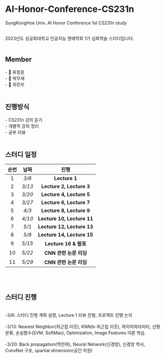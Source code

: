 # AI-Honor-Conference-CS231n
SungKongHoe Univ.  AI Honor Conference 1st CS231n study

<br>
2023년도 성공회대학교 인공지능 명예학회 1기 심화학술 스터디입니다.
<br>
<br>
<h2> Member </h2>
- 🧑 류창훈
<br> - 🧑 박무재
<br> - 🧑 최민우

<br>
<br>

<h2> 진행방식 </h2>
- CS231n 강의 듣기
<br> - 개별적 강의 정리
<br> - 공부 리뷰  

<br>
<br>

<h2> 스터디 일정 </h5>


|순번|날짜|진행|
|:---:|:---:|:---:|
|1|*3/6*|**Lecture 1**|
|2|*3/13*|**Lecture 2, Lecture 3**|
|3|*3/20*|**Lecture 4, Lecture 5**|
|4|*3/27*|**Lecture 6, Lecture 7**|
|5|*4/3*|**Lecture 8, Lecture 9**|
|6|*4/10*|**Lecture 10, Lecture 11**|
|7|*5/1*|**Lecture 12, Lecture 13**|
|8|*5/8*|**Lecture 14, Lecture 15**|
|9|*5/15*|**Lecture 16 & 발표**|
|10|*5/22*|**CNN 관련 논문 리딩**|
|11|*5/29*|**CNN 관련 논문 리딩**|

<br>
<br>
<h2> 스터디 진행 </h2>
<br>
-3/6: 스터디 진행 계획 설명, Lecture 1 리뷰 진행, 프로젝트 진행 논의
<br>
<br> -3/13: Nearest Neighbor(최근접 이웃), KNN(k-최근접 이웃), 하이퍼파라미터, 선형분류, 손실함수(SVM, SoftMax), Optimization, Image Features 이론 학습.
<br>
<br> -3/20: Back propagation(역전파), Neural Network(신경망), 신경망 역사, ConvNet 구조, spartial dimension(공간 차원)
